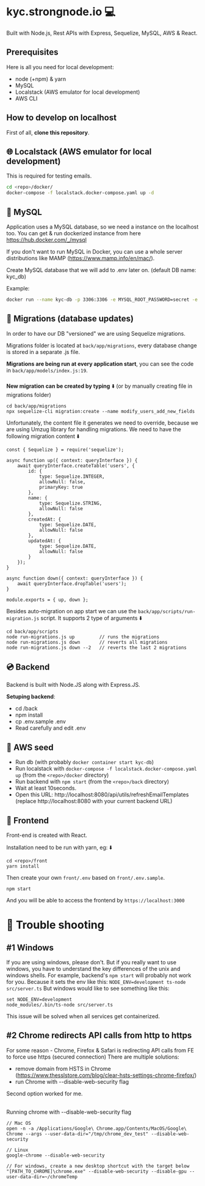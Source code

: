 # kyc.strongnode.io 💻
Built with Node.js, Rest APIs with Express, Sequelize, MySQL, AWS & React.

##  Prerequisites
Here is all you need for local development:
- node (+npm) & yarn
- MySQL
- Localstack (AWS emulator for local development)
- AWS CLI

## How to develop on localhost

First of all, **clone this repository**.

## 🌐 Localstack (AWS emulator for local development)

This is required for testing emails.

```bash
cd <repo>/docker/
docker-compose -f localstack.docker-compose.yaml up -d
```

## 💽 MySQL
Application uses a MySQL database, so we need a instance on the localhost too.
You can get & run dockerized instance from here https://hub.docker.com/_/mysql

If you don't want to run MySQL in Docker, you can use a whole server distributions like MAMP (https://www.mamp.info/en/mac/).

Create MySQL database that we will add to .env later on. (default DB name: kyc_db)

Example:
```sh
docker run --name kyc-db -p 3306:3306 -e MYSQL_ROOT_PASSWORD=secret -e MYSQL_USER=kyc -e MYSQL_PASSWORD=kyc -e MYSQL_DATABASE=kyc_db -d mysql:latest
```

## 💽 Migrations (database updates)
In order to have our DB "versioned" we are using Sequelize migrations.

Migrations folder is located at `back/app/migrations`, every database change is stored in a separate .js file.

**Migrations are being run at every application start**, you can see the code in `back/app/models/index.js:19`.

###
**New migration can be created by typing** ⬇️ (or by manually creating file in migrations folder)

```
cd back/app/migrations
npx sequelize-cli migration:create --name modify_users_add_new_fields
```

Unfortunately, the content file it generates we need to override, because we are using Umzug library for handling migrations.
We need to have the following migration content ⬇️

```
const { Sequelize } = require('sequelize');

async function up({ context: queryInterface }) {
	await queryInterface.createTable('users', {
		id: {
			type: Sequelize.INTEGER,
			allowNull: false,
			primaryKey: true
		},
		name: {
			type: Sequelize.STRING,
			allowNull: false
		},
		createdAt: {
			type: Sequelize.DATE,
			allowNull: false
		},
		updatedAt: {
			type: Sequelize.DATE,
			allowNull: false
		}
	});
}

async function down({ context: queryInterface }) {
	await queryInterface.dropTable('users');
}

module.exports = { up, down };
```

Besides auto-migration on app start we can use the `back/app/scripts/run-migration.js` script. It supports 2 type of arguments ⬇️

```
cd back/app/scripts
node run-migrations.js up         // runs the migrations
node run-migrations.js down       // reverts all migrations
node run-migrations.js down --2   // reverts the last 2 migrations
```

## 💿 Backend
Backend is built with Node.JS along with Express.JS.

**Setuping backend**:

 - cd <repo>/back
 - npm install
 - cp .env.sample .env
 - Read carefully and edit .env

## 📀 AWS seed

 - Run db (with probably `docker container start kyc-db`)
 - Run localstack with `docker-compose -f localstack.docker-compose.yaml up`
	(from the `<repo>/docker` directory)
 - Run backend with `npm start`
	(from the `<repo>/back` directory)
 - Wait at least 10seconds.
 - Open this URL: http://localhost:8080/api/utils/refreshEmailTemplates
 	(replace http://localhost:8080 with your current backend URL)


## 📀 Frontend

Front-end is created with React.

Installation need to be run with yarn, eg: ⬇️

    cd <repo>/front
    yarn install


Then create your own `front/.env` based on `front/.env.sample`.

	npm start

And you will be able to access the frontend by `https://localhost:3000`

# 🔫 Trouble shooting

## #1 Windows
If you are using windows, please don't. But if you really want to use windows, you have to understand the key differences of the unix and windows shells.
For example, backend's `npm start` will probably not work for you. Because it sets the env like this: `NODE_ENV=development ts-node src/server.ts`
But windows would like to see something like this:

	set NODE_ENV=development
	node_modules/.bin/ts-node src/server.ts

This issue will be solved when all services get containerized.

## #2 Chrome redirects API calls from http to https
For some reason - Chrome, Firefox & Safari is redirecting API calls from FE to force use https (secured connection)
There are multiple solutions:
- remove domain from HSTS in Chrome (https://www.thesslstore.com/blog/clear-hsts-settings-chrome-firefox/)
- run Chrome with --disable-web-security flag

Second option worked for me.<br><br>


Running chrome with --disable-web-security flag
```
// Mac OS
open -n -a /Applications/Google\ Chrome.app/Contents/MacOS/Google\ Chrome --args --user-data-dir="/tmp/chrome_dev_test" --disable-web-security

// Linux
google-chrome --disable-web-security

// For windows, create a new desktop shortcut with the target below
"[PATH_TO_CHROME]\chrome.exe" --disable-web-security --disable-gpu --user-data-dir=~/chromeTemp
```



